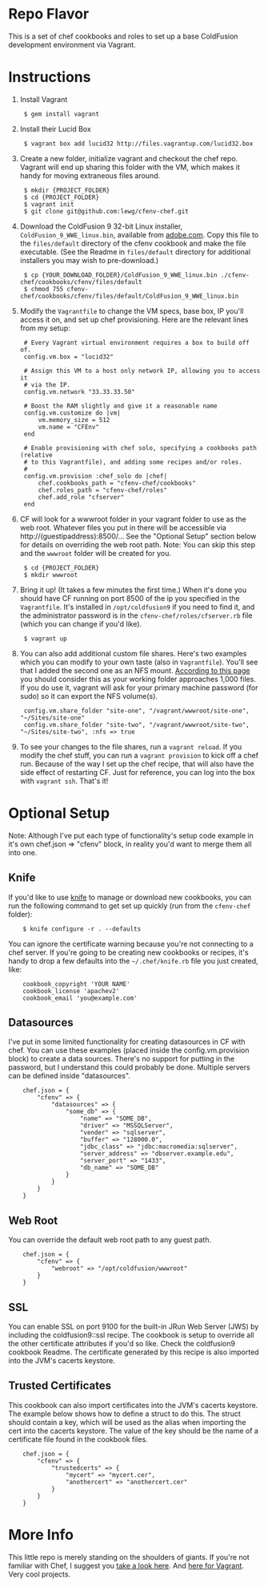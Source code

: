Repo Flavor
===========

This is a set of chef cookbooks and roles to set up a base ColdFusion development environment via Vagrant. 

Instructions
============
1. Install Vagrant

		$ gem install vagrant

1. Install their Lucid Box

		$ vagrant box add lucid32 http://files.vagrantup.com/lucid32.box

1. Create a new folder, initialize vagrant and checkout the chef repo. Vagrant will end up sharing this folder with the VM, which makes it handy for moving extraneous files around. 

		$ mkdir {PROJECT_FOLDER}
		$ cd {PROJECT_FOLDER}
		$ vagrant init
		$ git clone git@github.com:lewg/cfenv-chef.git
		
1. Download the ColdFusion 9 32-bit Linux installer, `ColdFusion_9_WWE_linux.bin`, available from [adobe.com](http://www.adobe.com/products/coldfusion-developer.html). Copy this file to the `files/default` directory of the cfenv cookbook and make the file executable. (See the Readme in `files/default` directory for additional installers you may wish to pre-download.)

		$ cp {YOUR_DOWNLOAD_FOLDER}/ColdFusion_9_WWE_linux.bin ./cfenv-chef/cookbooks/cfenv/files/default
		$ chmod 755 cfenv-chef/cookbooks/cfenv/files/default/ColdFusion_9_WWE_linux.bin
		
1. Modify the `Vagrantfile` to change the VM specs, base box, IP you'll access it on, and set up chef provisioning. Here are the relevant lines from my setup:

		# Every Vagrant virtual environment requires a box to build off of.
		config.vm.box = "lucid32"

		# Assign this VM to a host only network IP, allowing you to access it
		# via the IP.
		config.vm.network "33.33.33.50"

		# Boost the RAM slightly and give it a reasonable name
		config.vm.customize do |vm|
			vm.memory_size = 512
			vm.name = "CFEnv"
		end
	
		# Enable provisioning with chef solo, specifying a cookbooks path (relative
		# to this Vagrantfile), and adding some recipes and/or roles.
		#
		config.vm.provision :chef_solo do |chef|
			chef.cookbooks_path = "cfenv-chef/cookbooks"
			chef.roles_path = "cfenv-chef/roles"
			chef.add_role "cfserver"
		end

1. CF will look for a wwwroot folder in your vagrant folder to use as the web root. Whatever files you put in there will be accessible via http://(guestipaddress):8500/... See the "Optional Setup" section below for details on overriding the web root path. Note: You can skip this step and the `wwwroot` folder will be created for you.

		$ cd {PROJECT_FOLDER}
		$ mkdir wwwroot

1. Bring it up! (It takes a few minutes the first time.) When it's done you should have CF running on port 8500 of the ip you specified in the `Vagrantfile`. It's installed in `/opt/coldfusion9` if you need to find it, and the administrator password is in the `cfenv-chef/roles/cfserver.rb` file (which you can change if you'd like). 

		$ vagrant up

1. You can also add additional custom file shares. Here's two examples which you can modify to your own taste (also in `Vagrantfile`). You'll see that I added the second one as an NFS mount. [According to this page](http://vagrantup.com/docs/nfs.html) you should consider this as your working folder approaches 1,000 files. If you do use it, vagrant will ask for your primary machine password (for sudo) so it can export the NFS volume(s). 

		config.vm.share_folder "site-one", "/vagrant/wwwroot/site-one", "~/Sites/site-one"
		config.vm.share_folder "site-two", "/vagrant/wwwroot/site-two", "~/Sites/site-two", :nfs => true
		
1. To see your changes to the file shares, run a `vagrant reload`. If you modify the chef stuff, you can run a `vagrant provision` to kick off a chef run. Because of the way I set up the chef recipe, that will also have the side effect of restarting CF. Just for reference, you can log into the box with `vagrant ssh`. That's it!

Optional Setup
==============

Note: Although I've put each type of functionality's setup code example in it's own chef.json => "cfenv" block, in reality you'd want to merge them all into one.

Knife
-----

If you'd like to use [knife](http://wiki.opscode.com/display/chef/Knife) to manage or download new cookbooks, you can run the following command to get set up quickly (run from the `cfenv-chef` folder):

		$ knife configure -r . --defaults
		
You can ignore the certificate warning because you're not connecting to a chef server. If you're going to be creating new cookbooks or recipes, it's handy to drop a few defaults into the `~/.chef/knife.rb` file you just created, like:

		cookbook_copyright 'YOUR NAME'
		cookbook_license 'apachev2'
		cookbook_email 'you@example.com'


Datasources
-----------

I've put in some limited functionality for creating datasources in CF with chef. You can use these examples (placed inside the config.vm.provision block) to create a data sources. There's no support for putting in the password, but I understand this could probably be done. Multiple servers can be defined inside "datasources". 


		chef.json = {
			"cfenv" => {
				"datasources" => {
					"some_db" => {
						"name" => "SOME_DB",
						"driver" => "MSSQLServer",
						"vender" => "sqlserver",
						"buffer" => "128000.0",
						"jdbc_class" => "jdbc:macromedia:sqlserver",
						"server_address" => "dbserver.example.edu",
						"server_port" => "1433",
						"db_name" => "SOME_DB"
					}
				}
			}
		}


Web Root
--------

You can override the default web root path to any guest path.

		chef.json = {
			"cfenv" => {
				"webroot" => "/opt/coldfusion/wwwroot"
			}
		}


SSL
---

You can enable SSL on port 9100 for the built-in JRun Web Server (JWS) by including the coldfusion9::ssl recipe. The cookbook is setup to override all the other certificate attributes if you'd so like. Check the coldfusion9 cookbook Readme. The certificate generated by this recipe is also imported into the JVM's cacerts keystore.


Trusted Certificates
--------------------

This cookbook can also import certificates into the JVM's cacerts keystore. The example below shows how to define a struct to do this. The struct should contain a key, which will be used as the alias when importing the cert into the cacerts keystore. The value of the key should be the name of a certificate file found in the cookbook files. 

		chef.json = {
			"cfenv" => {
				"trustedcerts" => {
					"mycert" => "mycert.cer",
					"anothercert" => "anothercert.cer"
				}
			}
		}

More Info
=========

This little repo is merely standing on the shoulders of giants. If you're not familiar with Chef, I suggest you [take a look here](http://community.opscode.com/). And [here for Vagrant](http://vagrantup.com/). Very cool projects.
